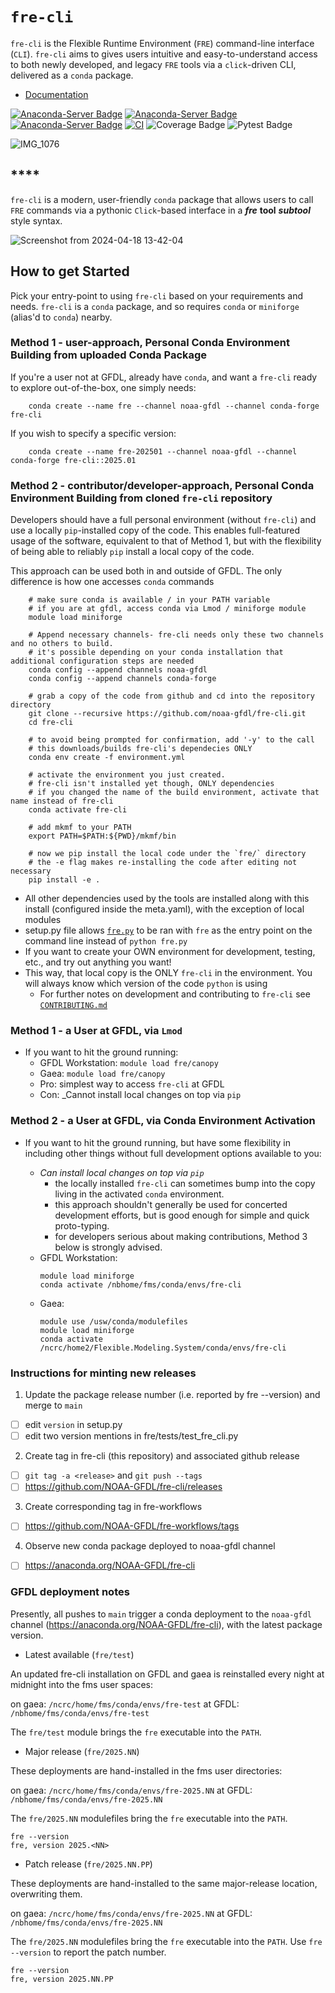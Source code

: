 # **`fre-cli`**

`fre-cli` is the Flexible Runtime Environment (`FRE`) command-line interface (`CLI`). `fre-cli` aims to gives users intuitive and easy-to-understand access to both newly developed, and legacy `FRE` tools via a `click`-driven CLI, delivered as a `conda` package.

* [Documentation](https://noaa-gfdl.github.io/fre-cli/index.html)

<!-- from https://anaconda.org/NOAA-GFDL/fre-cli/badges -->
[![Anaconda-Server Badge](https://anaconda.org/noaa-gfdl/fre-cli/badges/version.svg)](https://anaconda.org/noaa-gfdl/fre-cli)
[![Anaconda-Server Badge](https://anaconda.org/noaa-gfdl/fre-cli/badges/latest_release_date.svg)](https://anaconda.org/noaa-gfdl/fre-cli)
[![Anaconda-Server Badge](https://anaconda.org/noaa-gfdl/fre-cli/badges/latest_release_relative_date.svg)](https://anaconda.org/noaa-gfdl/fre-cli)
[![CI](https://github.com/NOAA-GFDL/fre-cli/workflows/publish_conda/badge.svg)](https://github.com/NOAA-GFDL/fre-cli/actions?query=workflow%3Apublish_conda+branch%3Amain++)
![Coverage Badge](https://noaa-gfdl.github.io/fre-cli/_images/cov_badge.svg)
![Pytest Badge](https://noaa-gfdl.github.io/fre-cli/_images/pytest_badge.svg)

![IMG_1076](https://github.com/NOAA-GFDL/fre-cli/assets/98476720/817cabe1-6e3b-4210-9874-b13f601265d6)

## ****
`fre-cli` is a modern, user-friendly `conda` package that allows users to call `FRE` commands via a pythonic `Click`-based interface in a **_fre_** **tool** **_subtool_** style syntax.

![Screenshot from 2024-04-18 13-42-04](https://github.com/NOAA-GFDL/fre-cli/assets/98476720/43c028a6-4e6a-42fe-8bec-008b6758ea9b)

<!-- ![clidiagram](https://github.com/NOAA-GFDL/fre-cli/assets/98476720/04cd8ce1-dec8-457f-b8b7-544275e04f46) -->

## **How to get Started**
Pick your entry-point to using `fre-cli` based on your requirements and needs. `fre-cli` is a `conda` package, and so requires
`conda` or `miniforge` (alias'd to `conda`) nearby.

### Method 1 - user-approach, Personal Conda Environment Building from uploaded Conda Package
If you're a user not at GFDL, already have `conda`, and want a `fre-cli` ready to explore out-of-the-box, one simply needs:
```
	conda create --name fre --channel noaa-gfdl --channel conda-forge fre-cli
```

If you wish to specify a specific version:
```
    conda create --name fre-202501 --channel noaa-gfdl --channel conda-forge fre-cli::2025.01
```

### Method 2 - contributor/developer-approach, Personal Conda Environment Building from cloned `fre-cli` repository
Developers should have a full personal environment (without `fre-cli`) and use a locally `pip`-installed copy of the code.
This enables full-featured usage of the software, equivalent to that of Method 1, but with the flexibility of being able
to reliably `pip` install a local copy of the code.

This approach can be used both in and outside of GFDL. The only difference is how one accesses `conda` commands
```
    # make sure conda is available / in your PATH variable
    # if you are at gfdl, access conda via Lmod / miniforge module
    module load miniforge
    
    # Append necessary channels- fre-cli needs only these two channels and no others to build.
	# it's possible depending on your conda installation that additional configuration steps are needed
    conda config --append channels noaa-gfdl
    conda config --append channels conda-forge

    # grab a copy of the code from github and cd into the repository directory
    git clone --recursive https://github.com/noaa-gfdl/fre-cli.git
    cd fre-cli

    # to avoid being prompted for confirmation, add '-y' to the call
	# this downloads/builds fre-cli's dependecies ONLY
    conda env create -f environment.yml

    # activate the environment you just created.
    # fre-cli isn't installed yet though, ONLY dependencies
    # if you changed the name of the build environment, activate that name instead of fre-cli
    conda activate fre-cli

    # add mkmf to your PATH
    export PATH=$PATH:${PWD}/mkmf/bin

    # now we pip install the local code under the `fre/` directory
	# the -e flag makes re-installing the code after editing not necessary
    pip install -e .
```

* All other dependencies used by the tools are installed along with this install (configured inside the meta.yaml), with the exception of local modules
* setup.py file allows [`fre.py`](https://github.com/NOAA-GFDL/fre-cli/blob/main/fre/fre.py) to be ran with `fre` as the entry point on the command line instead of `python fre.py`
* If you want to create your OWN environment for development, testing, etc., and try out anything you want!
* This way, that local copy is the ONLY `fre-cli` in the environment. You will always know which version of the code `python` is using
    - For further notes on development and contributing to `fre-cli` see [`CONTRIBUTING.md`](https://github.com/NOAA-GFDL/fre-cli/blob/main/CONTRIBUTING.md)

### Method 1 - a User at GFDL, via `Lmod`
* If you want to hit the ground running:
    - GFDL Workstation: `module load fre/canopy`
    - Gaea: `module load fre/canopy`
	- Pro: simplest way to access `fre-cli` at GFDL
    - Con: _Cannot install local changes on top via `pip`


### Method 2 - a User at GFDL, via Conda Environment Activation
* If you want to hit the ground running, but have some flexibility in including other things without full development options available to you:

    - _Can install local changes on top via `pip`_
	  - the locally installed `fre-cli` can sometimes bump into the copy living in the activated `conda` environment.
	  - this approach shouldn't generally be used for concerted development efforts, but is good enough for simple and quick proto-typing.
	  - for developers serious about making contributions, Method 3 below is strongly advised.
    - GFDL Workstation:
        ```
        module load miniforge
        conda activate /nbhome/fms/conda/envs/fre-cli
        ```
    - Gaea:
        ```
        module use /usw/conda/modulefiles
        module load miniforge
        conda activate /ncrc/home2/Flexible.Modeling.System/conda/envs/fre-cli
        ```




### Instructions for minting new releases

1. Update the package release number (i.e. reported by fre --version) and merge to `main`
- [ ] edit `version` in setup.py
- [ ] edit two version mentions in fre/tests/test_fre_cli.py

2. Create tag in fre-cli (this repository) and associated github release
- [ ] `git tag -a <release>` and `git push --tags`
- [ ] https://github.com/NOAA-GFDL/fre-cli/releases

3. Create corresponding tag in fre-workflows
- [ ] https://github.com/NOAA-GFDL/fre-workflows/tags

4. Observe new conda package deployed to noaa-gfdl channel
- [ ] https://anaconda.org/NOAA-GFDL/fre-cli

### GFDL deployment notes

Presently, all pushes to `main` trigger a conda deployment to the `noaa-gfdl` channel (https://anaconda.org/NOAA-GFDL/fre-cli),
with the latest package version.


* Latest available (`fre/test`)

An updated fre-cli installation on GFDL and gaea is reinstalled every night at midnight
into the fms user spaces:

on gaea: `/ncrc/home/fms/conda/envs/fre-test`
at GFDL: `/nbhome/fms/conda/envs/fre-test`

The `fre/test` module brings the `fre` executable into the `PATH`.

* Major release (`fre/2025.NN`)

These deployments are hand-installed in the fms user directories:

on gaea: `/ncrc/home/fms/conda/envs/fre-2025.NN`
at GFDL: `/nbhome/fms/conda/envs/fre-2025.NN`

The `fre/2025.NN` modulefiles bring the `fre` executable into the `PATH`.

```
fre --version
fre, version 2025.<NN>
```

* Patch release (`fre/2025.NN.PP`)

These deployments are hand-installed to the same major-release location,
overwriting them.

on gaea: `/ncrc/home/fms/conda/envs/fre-2025.NN`
at GFDL: `/nbhome/fms/conda/envs/fre-2025.NN`

The `fre/2025.NN` modulefiles bring the `fre` executable into the `PATH`.
Use `fre --version` to report the patch number.

```
fre --version
fre, version 2025.NN.PP
```
